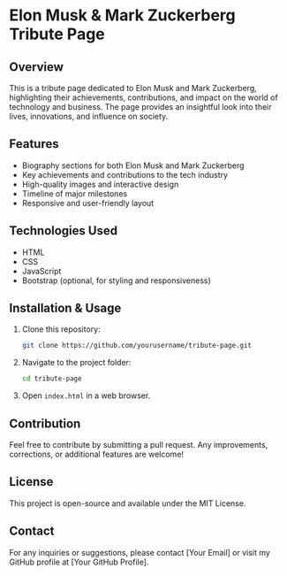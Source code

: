 # Elon Musk & Mark Zuckerberg Tribute Page

## Overview
This is a tribute page dedicated to Elon Musk and Mark Zuckerberg, highlighting their achievements, contributions, and impact on the world of technology and business. The page provides an insightful look into their lives, innovations, and influence on society.

## Features
- Biography sections for both Elon Musk and Mark Zuckerberg
- Key achievements and contributions to the tech industry
- High-quality images and interactive design
- Timeline of major milestones
- Responsive and user-friendly layout

## Technologies Used
- HTML
- CSS
- JavaScript
- Bootstrap (optional, for styling and responsiveness)

## Installation & Usage
1. Clone this repository:
   ```sh
   git clone https://github.com/yourusername/tribute-page.git
   ```
2. Navigate to the project folder:
   ```sh
   cd tribute-page
   ```
3. Open `index.html` in a web browser.

## Contribution
Feel free to contribute by submitting a pull request. Any improvements, corrections, or additional features are welcome!

## License
This project is open-source and available under the MIT License.

## Contact
For any inquiries or suggestions, please contact [Your Email] or visit my GitHub profile at [Your GitHub Profile].

